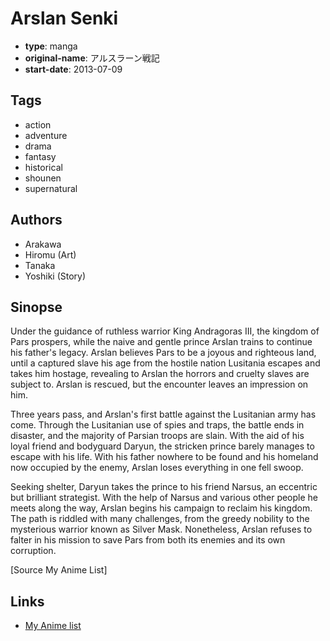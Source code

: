 # Arslan Senki

-   **type**: manga
-   **original-name**: アルスラーン戦記
-   **start-date**: 2013-07-09

## Tags

-   action
-   adventure
-   drama
-   fantasy
-   historical
-   shounen
-   supernatural

## Authors

-   Arakawa
-   Hiromu (Art)
-   Tanaka
-   Yoshiki (Story)

## Sinopse

Under the guidance of ruthless warrior King Andragoras III, the kingdom of Pars prospers, while the naive and gentle prince Arslan trains to continue his father's legacy. Arslan believes Pars to be a joyous and righteous land, until a captured slave his age from the hostile nation Lusitania escapes and takes him hostage, revealing to Arslan the horrors and cruelty slaves are subject to. Arslan is rescued, but the encounter leaves an impression on him.

Three years pass, and Arslan's first battle against the Lusitanian army has come. Through the Lusitanian use of spies and traps, the battle ends in disaster, and the majority of Parsian troops are slain. With the aid of his loyal friend and bodyguard Daryun, the stricken prince barely manages to escape with his life. With his father nowhere to be found and his homeland now occupied by the enemy, Arslan loses everything in one fell swoop.

Seeking shelter, Daryun takes the prince to his friend Narsus, an eccentric but brilliant strategist. With the help of Narsus and various other people he meets along the way, Arslan begins his campaign to reclaim his kingdom. The path is riddled with many challenges, from the greedy nobility to the mysterious warrior known as Silver Mask. Nonetheless, Arslan refuses to falter in his mission to save Pars from both its enemies and its own corruption.

[Source My Anime List]

## Links

-   [My Anime list](https://myanimelist.net/manga/51233/Arslan_Senki)
